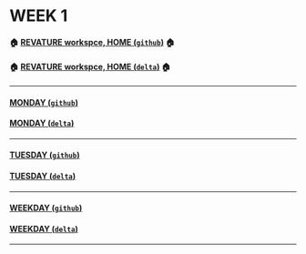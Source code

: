 # WEEK 1

#### :house: [REVATURE workspce, HOME (`github`)](https://github.com/joedonline/REVATURE__workspace)  :house:
#### :house: [REVATURE workspce, HOME (`delta`)](https://github.com/deltachannel/REVATURE__workspace) :house:

---
#### [MONDAY (`github`)](https://github.com/joedonline/REVATURE__workspace/tree/master/__01_MONDAY)
#### [MONDAY (`delta`)](https://github.com/deltachannel/REVATURE__workspace/tree/master/__01_MONDAY)

---
#### [TUESDAY (`github`)](https://github.com/joedonline/REVATURE__workspace/tree/master/__02_TUESDAY)
#### [TUESDAY (`delta`)](https://github.com/deltachannel/REVATURE__workspace/tree/master/__02_TUESDAY)

---
#### [WEEKDAY (`github`)](https://github.com/joedonline/REVATURE__workspace/tree/master/__00_WEEKDAY)
#### [WEEKDAY (`delta`)](https://github.com/deltachannel/REVATURE__workspace/tree/master/__00_WEEKDAY)

---
